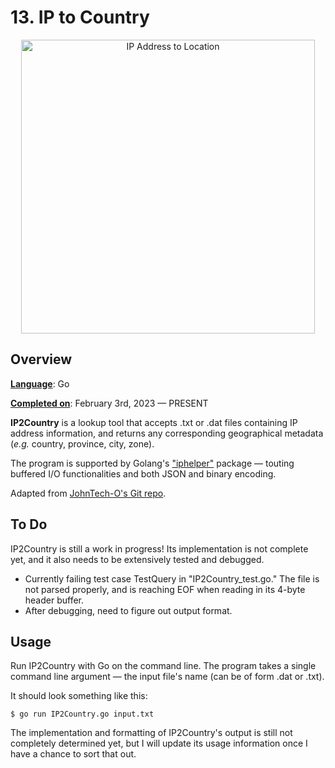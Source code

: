 # 13.  IP to Country 

<p align="center">
<img width="470" alt="IP Address to Location" src="https://i.ytimg.com/vi/hv8dTJWqdis/hqdefault.jpg"> 
</p>

## Overview 

<ins>__Language__</ins>: Go 

<ins>__Completed on__</ins>: February 3rd, 2023 &mdash; PRESENT 

<b>IP2Country</b> is a lookup tool that accepts .txt or .dat files containing IP address information, and returns any corresponding geographical metadata (*e.g.* country, province, city, zone). 

The program is supported by Golang's ["iphelper"](https://github.com/safing/portmaster) package &mdash; touting buffered I/O functionalities and both JSON and binary encoding. 

Adapted from [JohnTech-O's Git repo](https://github.com/johntech-o/iphelper).


## To Do

IP2Country is still a work in progress! Its implementation is not complete yet, and it also needs to be extensively tested and debugged.

- Currently failing test case TestQuery in "IP2Country_test.go." The file is not parsed properly, and is reaching EOF when reading in its 4-byte header buffer.
- After debugging, need to figure out output format. 

## Usage

Run IP2Country with Go on the command line. The program takes a single command line argument &mdash; the input file's name (can be of form .dat or .txt). 

It should look something like this:

```
$ go run IP2Country.go input.txt
```

The implementation and formatting of IP2Country's output is still not completely determined yet, but I will update its usage information once I have a chance to sort that out. 